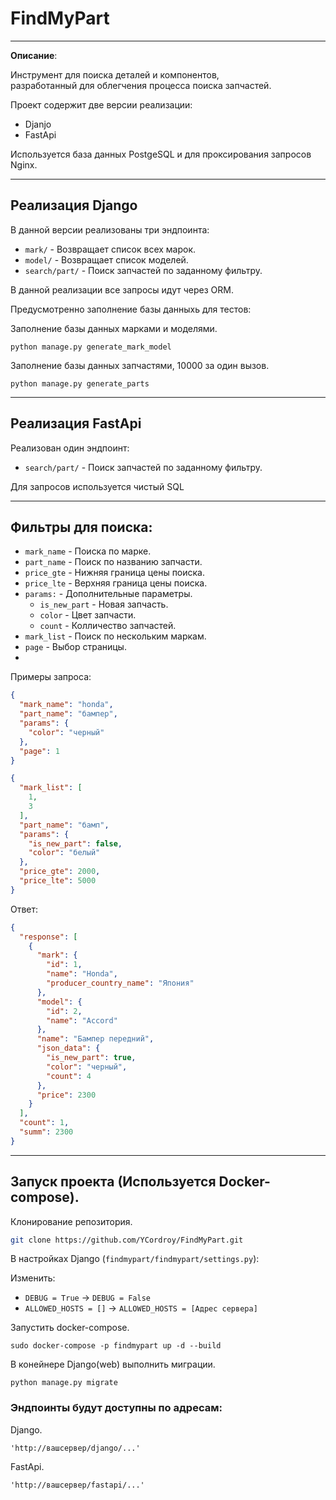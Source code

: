 # FindMyPart

___

**Описание**:

Инструмент для поиска деталей и компонентов,<br> разработанный для облегчения процесса поиска запчастей.

Проект содержит две версии реализации:

* Djanjo
* FastApi

Используется база данных PostgeSQL и для проксирования запросов Nginx.
___

## Реализация Django

В данной версии реализованы три эндпоинта:

* `mark/` - Возвращает список всех марок.
* `model/` - Возвращает список моделей.
* `search/part/` - Поиск запчастей по заданному фильтру.

В данной реализации все запросы идут через ORM.


Предусмотренно заполнение базы данныхь для тестов:

Заполнение базы данных марками и моделями.

```
python manage.py generate_mark_model
```

Заполнение базы данных запчастями, 10000 за один вызов.

```
python manage.py generate_parts
```

___

## Реализация FastApi

Реализован один эндпоинт:

* `search/part/` - Поиск запчастей по заданному фильтру.

Для запросов используется чистый SQL

___

## Фильтры для поиска:

* `mark_name` - Поиска по марке.
* `part_name` - Поиск по названию запчасти.
* `price_gte` - Нижняя граница цены поиска.
* `price_lte` - Верхняя граница цены поиска.
* `params:` - Дополнительные параметры.
    * `is_new_part` - Новая запчасть.
    * `color` - Цвет запчасти.
    * `count` - Колличество запчастей.
* `mark_list` - Поиск по нескольким маркам.
* `page` - Выбор страницы.
*

Примеры запроса:

```json
{
  "mark_name": "honda",
  "part_name": "бампер",
  "params": {
    "color": "черный"
  },
  "page": 1
}
```

```json
{
  "mark_list": [
    1,
    3
  ],
  "part_name": "бамп",
  "params": {
    "is_new_part": false,
    "color": "белый"
  },
  "price_gte": 2000,
  "price_lte": 5000
}
```

Ответ:

```json
{
  "response": [
    {
      "mark": {
        "id": 1,
        "name": "Honda",
        "producer_country_name": "Япония"
      },
      "model": {
        "id": 2,
        "name": "Accord"
      },
      "name": "Бампер передний",
      "json_data": {
        "is_new_part": true,
        "color": "черный",
        "count": 4
      },
      "price": 2300
    }
  ],
  "count": 1,
  "summ": 2300
}
```

___

## Запуск проекта (Используется Docker-compose).

Клонирование репозитория.

```bash
git clone https://github.com/YCordroy/FindMyPart.git
```

В настройках Django (`findmypart/findmypart/settings.py`):

Изменить:
* `DEBUG = True` -> `DEBUG = False`
* `ALLOWED_HOSTS = []` -> `ALLOWED_HOSTS = [Адрес сервера]`

Запустить docker-compose.
```
sudo docker-compose -p findmypart up -d --build
```

В конейнере Django(web) выполнить миграции.
```
python manage.py migrate
```

### Эндпоинты будут доступны по адресам:

Django.
```
'http://вашсервер/django/...'
```
FastApi.
```
'http://вашсервер/fastapi/...'
```